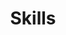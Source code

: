 ---
title: 'Skills'
skillCategories:
  - name: 'Languages'
    skills:
      - 'JavaScript (ES6+)'
      - 'TypeScript'
      - 'Python'
      - 'HTML5'
      - 'CSS3'
  - name: 'Technologies'
    skills:
      - 'React'
      - 'Next.js'
      - 'Node.js'
      - 'Tailwind CSS'
      - 'PostgreSQL'
  - name: 'Tools & Services'
    skills:
      - 'Git & GitHub'
      - 'Vercel'
      - 'Formspree'
      - 'Figma'
      - 'Postman'
  # You can add more skill categories by copying the structure above
  # Each category should have: name and skills fields
  # The skills field should be a list of your actual skills in that category
  # Feel free to reorganize categories based on your preferences
---